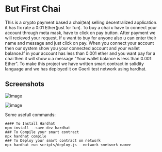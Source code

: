 # But First Chai

This is a crypto payment based a chai(tea) selling decentralized application. it has fix rate a 0.01 Ether(just for fun). To buy a chai u have to connect your account through meta mask, have to click on pay button. After payment we will recieved your request. If u want to buy for anyone also u can enter their name and message and just click on pay. When you connect your account then our system show you your connected account and your wallet balance.If in your account has less than 0.001 ether and you want pay for a chai then it will show u a message "Your wallet balance is less than 0.001 Ether". To make this project we have written smart contract in solidity language and we has deployed it on Goerli test network using hardhat.

## Screenshots
![image](https://user-images.githubusercontent.com/86039147/213725416-41b82462-7b94-4d99-9a7c-52f06ea4d849.png)

![image](https://user-images.githubusercontent.com/86039147/213725943-67878748-ddcc-4bfb-9088-66d26b7f0f4a.png)


Some usefull commands:

```shell
#### To Install Hardhat
npm install --save-dev hardhat
### To Compile your smart contract
npx hardhat compile
### To Deploy your smart contract on network
npx hardhat run scripts/deploy.js --network <network name>
```

